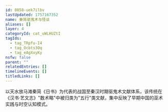 ```yaml
---
id: 0858-uek7ilbv
lastUpdated: 1757167352
name: 秦简驱鬼术与怪谈
aliases: []
layer: 4
categoryId: cat_uWLHUZtI
tagIds:
  - tag_TRpfu-I4
  - tag_Ocbts3Oq
  - tag_eAgXxyKy
nsfw: false
parent: ""
relatedEntries: []
timelineEvents: []
titledLinks: []
---
```


以天水放马滩秦简《日书》为代表的战国至秦汉时期驱鬼术文献体系，该传统在《汉书·艺文志》"数术略"中被归类为"五行"类文献，集中反映了早期中国的巫术实践与时空认知模式。
